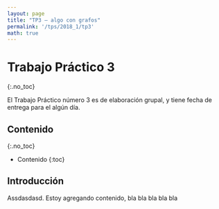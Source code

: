 ```yaml
---
layout: page
title: "TP3 – algo con grafos"
permalink: '/tps/2018_1/tp3'
math: true
---
```


Trabajo Práctico 3
================
{:.no_toc}

El Trabajo Práctico número 3 es de elaboración grupal, y tiene fecha de entrega
para el algún día.

Contenido
---------
{:.no_toc}

* Contenido
{:toc}


Introducción
------------

Assdasdasd. Estoy agregando contenido, bla bla bla bla bla
